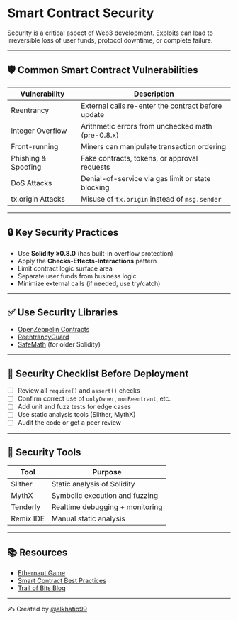 # Smart Contract Security

Security is a critical aspect of Web3 development. Exploits can lead to irreversible loss of user funds, protocol downtime, or complete failure.

---

## 🛡 Common Smart Contract Vulnerabilities

| Vulnerability         | Description                                            |
|------------------------|--------------------------------------------------------|
| Reentrancy             | External calls re-enter the contract before update     |
| Integer Overflow       | Arithmetic errors from unchecked math (pre-0.8.x)      |
| Front-running          | Miners can manipulate transaction ordering             |
| Phishing & Spoofing    | Fake contracts, tokens, or approval requests           |
| DoS Attacks            | Denial-of-service via gas limit or state blocking      |
| tx.origin Attacks      | Misuse of `tx.origin` instead of `msg.sender`          |

---

## 🔒 Key Security Practices

- Use **Solidity ≥0.8.0** (has built-in overflow protection)
- Apply the **Checks-Effects-Interactions** pattern
- Limit contract logic surface area
- Separate user funds from business logic
- Minimize external calls (if needed, use try/catch)

---

## ✅ Use Security Libraries

- [OpenZeppelin Contracts](https://github.com/OpenZeppelin/openzeppelin-contracts)
- [ReentrancyGuard](https://docs.openzeppelin.com/contracts/api/security#ReentrancyGuard)
- [SafeMath](https://docs.openzeppelin.com/contracts/api/utils#SafeMath) (for older Solidity)

---

## 🔧 Security Checklist Before Deployment

- [ ] Review all `require()` and `assert()` checks
- [ ] Confirm correct use of `onlyOwner`, `nonReentrant`, etc.
- [ ] Add unit and fuzz tests for edge cases
- [ ] Use static analysis tools (Slither, MythX)
- [ ] Audit the code or get a peer review

---

## 🧪 Security Tools

| Tool        | Purpose                        |
|-------------|--------------------------------|
| Slither     | Static analysis of Solidity    |
| MythX       | Symbolic execution and fuzzing |
| Tenderly    | Realtime debugging + monitoring|
| Remix IDE   | Manual static analysis         |

---

## 📚 Resources

- [Ethernaut Game](https://ethernaut.openzeppelin.com/)
- [Smart Contract Best Practices](https://consensys.github.io/smart-contract-best-practices/)
- [Trail of Bits Blog](https://blog.trailofbits.com/)

---

✍️ Created by [@alkhatib99](https://github.com/alkhatib99)
